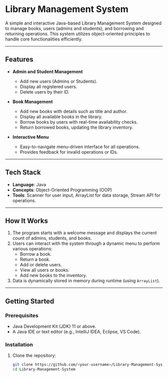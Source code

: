 # **Library Management System**

A simple and interactive Java-based Library Management System designed to manage books, users (admins and students), and borrowing and returning operations. This system utilizes object-oriented principles to handle core functionalities efficiently.

---

## **Features**

- **Admin and Student Management**
  - Add new users (Admins or Students).
  - Display all registered users.
  - Delete users by their ID.

- **Book Management**
  - Add new books with details such as title and author.
  - Display all available books in the library.
  - Borrow books by users with real-time availability checks.
  - Return borrowed books, updating the library inventory.

- **Interactive Menu**
  - Easy-to-navigate menu-driven interface for all operations.
  - Provides feedback for invalid operations or IDs.

---

## **Tech Stack**

- **Language**: Java
- **Concepts**: Object-Oriented Programming (OOP)
- **Tools**: Scanner for user input, ArrayList for data storage, Stream API for operations.

---

## **How It Works**

1. The program starts with a welcome message and displays the current count of admins, students, and books.
2. Users can interact with the system through a dynamic menu to perform various operations:
   - Borrow a book.
   - Return a book.
   - Add or delete users.
   - View all users or books.
   - Add new books to the inventory.
3. Data is dynamically stored in memory during runtime (using `ArrayList`).

---

## **Getting Started**

### Prerequisites
- Java Development Kit (JDK) 11 or above.
- A Java IDE or text editor (e.g., IntelliJ IDEA, Eclipse, VS Code).

### Installation
1. Clone the repository:
   ```bash
   git clone https://github.com/<your-username>/Library-Management-System.git
   cd Library-Management-System
